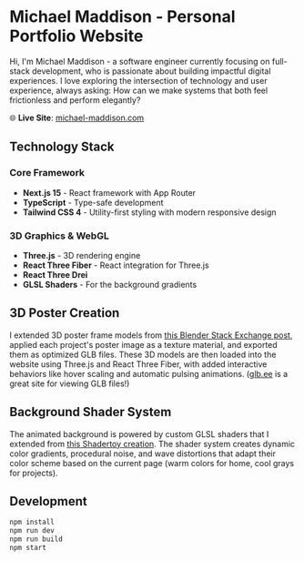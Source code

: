 # Michael Maddison - Personal Portfolio Website

Hi, I'm Michael Maddison - a software engineer currently focusing on full-stack development, who is passionate about building impactful digital experiences. I love exploring the intersection of technology and user experience, always asking: How can we make systems that both feel frictionless and perform elegantly?

🌐 **Live Site**: [michael-maddison.com](https://michael-maddison.com)

## Technology Stack

### **Core Framework**
- **Next.js 15** - React framework with App Router
- **TypeScript** - Type-safe development
- **Tailwind CSS 4** - Utility-first styling with modern responsive design

### **3D Graphics & WebGL**
- **Three.js** - 3D rendering engine
- **React Three Fiber** - React integration for Three.js
- **React Three Drei**
- **GLSL Shaders** - For the background gradients

## 3D Poster Creation

I extended 3D poster frame models from [this Blender Stack Exchange post](https://blender.stackexchange.com/questions/148088/trying-to-rig-a-map), applied each project's poster image as a texture material, and exported them as optimized GLB files. These 3D models are then loaded into the website using Three.js and React Three Fiber, with added interactive behaviors like hover scaling and automatic pulsing animations. ([glb.ee](https://glb.ee/) is a great site for viewing GLB files!)

## Background Shader System

The animated background is powered by custom GLSL shaders that I extended from [this Shadertoy creation](https://www.shadertoy.com/view/DdcfzH). The shader system creates dynamic color gradients, procedural noise, and wave distortions that adapt their color scheme based on the current page (warm colors for home, cool grays for projects).

## Development

```bash
npm install
npm run dev
npm run build
npm start
```


